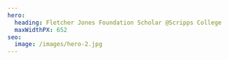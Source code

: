 ```yaml
---
hero:
  heading: Fletcher Jones Foundation Scholar @Scripps College
  maxWidthPX: 652
seo:
  image: /images/hero-2.jpg
---
```

